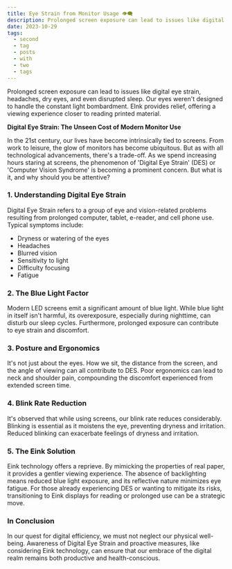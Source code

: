 ```yaml
---
title: Eye Strain from Monitor Usage 👁️‍🗨️
description: Prolonged screen exposure can lead to issues like digital eye strain, headaches, dry eyes, and even disrupted sleep. Our eyes weren't designed to handle the constant light bombardment. EInk provides relief, offering a viewing experience closer to reading printed material.
date: 2023-10-29
tags:
  - second
  - tag
  - posts
  - with
  - two
  - tags
---
```

Prolonged screen exposure can lead to issues like digital eye strain, headaches, dry eyes, and even disrupted sleep. Our eyes weren't designed to handle the constant light bombardment. EInk provides relief, offering a viewing experience closer to reading printed material.

**Digital Eye Strain: The Unseen Cost of Modern Monitor Use**

In the 21st century, our lives have become intrinsically tied to screens. From work to leisure, the glow of monitors has become ubiquitous. But as with all technological advancements, there's a trade-off. As we spend increasing hours staring at screens, the phenomenon of 'Digital Eye Strain' (DES) or 'Computer Vision Syndrome' is becoming a prominent concern. But what is it, and why should you be attentive?

### 1. **Understanding Digital Eye Strain**

Digital Eye Strain refers to a group of eye and vision-related problems resulting from prolonged computer, tablet, e-reader, and cell phone use. Typical symptoms include:
- Dryness or watering of the eyes
- Headaches
- Blurred vision
- Sensitivity to light
- Difficulty focusing
- Fatigue

### 2. **The Blue Light Factor**

Modern LED screens emit a significant amount of blue light. While blue light in itself isn't harmful, its overexposure, especially during nighttime, can disturb our sleep cycles. Furthermore, prolonged exposure can contribute to eye strain and discomfort.

### 3. **Posture and Ergonomics**

It's not just about the eyes. How we sit, the distance from the screen, and the angle of viewing can all contribute to DES. Poor ergonomics can lead to neck and shoulder pain, compounding the discomfort experienced from extended screen time.

### 4. **Blink Rate Reduction**

It's observed that while using screens, our blink rate reduces considerably. Blinking is essential as it moistens the eye, preventing dryness and irritation. Reduced blinking can exacerbate feelings of dryness and irritation.

### 5. **The Eink Solution**

Eink technology offers a reprieve. By mimicking the properties of real paper, it provides a gentler viewing experience. The absence of backlighting means reduced blue light exposure, and its reflective nature minimizes eye fatigue. For those already experiencing DES or wanting to mitigate its risks, transitioning to Eink displays for reading or prolonged use can be a strategic move.

### In Conclusion

In our quest for digital efficiency, we must not neglect our physical well-being. Awareness of Digital Eye Strain and proactive measures, like considering Eink technology, can ensure that our embrace of the digital realm remains both productive and health-conscious.
